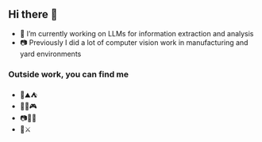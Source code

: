 ## Hi there 👋
- 🔭 I’m currently working on LLMs for information extraction and analysis
- 📷 Previously I did a lot of computer vision work in manufacturing and yard environments

### Outside work, you can find me 
- 🥾⛰️⛺️
- 🎴🎲🎮
- 📷🌲🌄
- 🤺⚔️

<!--TIME-->

<!--
**Raintrout/raintrout** is a ✨ _special_ ✨ repository because its `README.md` (this file) appears on your GitHub profile.

Here are some ideas to get you started:

- 🔭 I’m currently working on ...
- 🌱 I’m currently learning ...
- 👯 I’m looking to collaborate on ...
- 🤔 I’m looking for help with ...
- 💬 Ask me about ...
- 📫 How to reach me: ...
- 😄 Pronouns: ...
- ⚡ Fun fact: ...
-->
